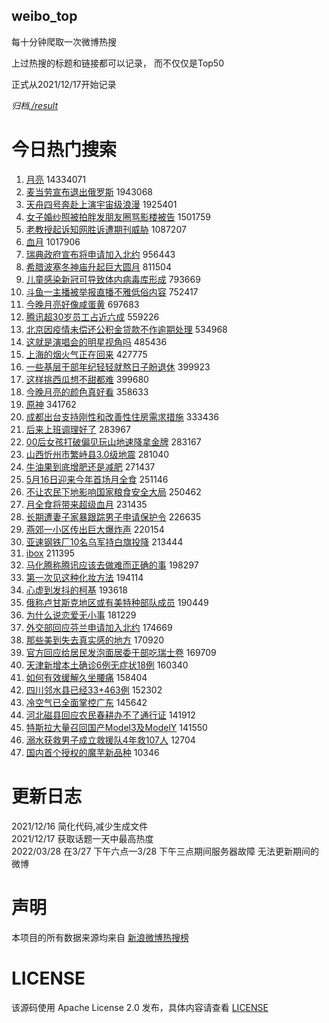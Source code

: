 weibo_top  
---
每十分钟爬取一次微博热搜  

上过热搜的标题和链接都可以记录， 而不仅仅是Top50

正式从2021/12/17开始记录  

*归档[./result](./result/)*

# 今日热门搜索  
1. [月亮](https://s.weibo.com//weibo?q=%23%E6%9C%88%E4%BA%AE%23&Refer=top) 14334071
2. [麦当劳宣布退出俄罗斯](https://s.weibo.com//weibo?q=%23%E9%BA%A6%E5%BD%93%E5%8A%B3%E5%AE%A3%E5%B8%83%E9%80%80%E5%87%BA%E4%BF%84%E7%BD%97%E6%96%AF%23&Refer=top) 1943068
3. [天舟四号奔赴上演宇宙级浪漫](https://s.weibo.com//weibo?q=%23%E5%A4%A9%E8%88%9F%E5%9B%9B%E5%8F%B7%E5%A5%94%E8%B5%B4%E4%B8%8A%E6%BC%94%E5%AE%87%E5%AE%99%E7%BA%A7%E6%B5%AA%E6%BC%AB%23&Refer=top) 1925401
4. [女子婚纱照被拍胖发朋友圈骂影楼被告](https://s.weibo.com//weibo?q=%23%E5%A5%B3%E5%AD%90%E5%A9%9A%E7%BA%B1%E7%85%A7%E8%A2%AB%E6%8B%8D%E8%83%96%E5%8F%91%E6%9C%8B%E5%8F%8B%E5%9C%88%E9%AA%82%E5%BD%B1%E6%A5%BC%E8%A2%AB%E5%91%8A%23&Refer=top) 1501759
5. [老教授起诉知网胜诉遭期刊威胁](https://s.weibo.com//weibo?q=%23%E8%80%81%E6%95%99%E6%8E%88%E8%B5%B7%E8%AF%89%E7%9F%A5%E7%BD%91%E8%83%9C%E8%AF%89%E9%81%AD%E6%9C%9F%E5%88%8A%E5%A8%81%E8%83%81%23&Refer=top) 1087207
6. [血月](https://s.weibo.com//weibo?q=%23%E8%A1%80%E6%9C%88%23&Refer=top) 1017906
7. [瑞典政府宣布将申请加入北约](https://s.weibo.com//weibo?q=%23%E7%91%9E%E5%85%B8%E6%94%BF%E5%BA%9C%E5%AE%A3%E5%B8%83%E5%B0%86%E7%94%B3%E8%AF%B7%E5%8A%A0%E5%85%A5%E5%8C%97%E7%BA%A6%23&Refer=top) 956443
8. [希腊波塞冬神庙升起巨大圆月](https://s.weibo.com//weibo?q=%23%E5%B8%8C%E8%85%8A%E6%B3%A2%E5%A1%9E%E5%86%AC%E7%A5%9E%E5%BA%99%E5%8D%87%E8%B5%B7%E5%B7%A8%E5%A4%A7%E5%9C%86%E6%9C%88%23&Refer=top) 811504
9. [儿童感染新冠可导致体内病毒库形成](https://s.weibo.com//weibo?q=%23%E5%84%BF%E7%AB%A5%E6%84%9F%E6%9F%93%E6%96%B0%E5%86%A0%E5%8F%AF%E5%AF%BC%E8%87%B4%E4%BD%93%E5%86%85%E7%97%85%E6%AF%92%E5%BA%93%E5%BD%A2%E6%88%90%23&Refer=top) 793669
10. [斗鱼一主播被举报直播不雅低俗内容](https://s.weibo.com//weibo?q=%23%E6%96%97%E9%B1%BC%E4%B8%80%E4%B8%BB%E6%92%AD%E8%A2%AB%E4%B8%BE%E6%8A%A5%E7%9B%B4%E6%92%AD%E4%B8%8D%E9%9B%85%E4%BD%8E%E4%BF%97%E5%86%85%E5%AE%B9%23&Refer=top) 752417
11. [今晚月亮好像咸蛋黄](https://s.weibo.com//weibo?q=%23%E4%BB%8A%E6%99%9A%E6%9C%88%E4%BA%AE%E5%A5%BD%E5%83%8F%E5%92%B8%E8%9B%8B%E9%BB%84%23&Refer=top) 697683
12. [腾讯超30岁员工占近六成](https://s.weibo.com//weibo?q=%23%E8%85%BE%E8%AE%AF%E8%B6%8530%E5%B2%81%E5%91%98%E5%B7%A5%E5%8D%A0%E8%BF%91%E5%85%AD%E6%88%90%23&Refer=top) 559226
13. [北京因疫情未偿还公积金贷款不作逾期处理](https://s.weibo.com//weibo?q=%23%E5%8C%97%E4%BA%AC%E5%9B%A0%E7%96%AB%E6%83%85%E6%9C%AA%E5%81%BF%E8%BF%98%E5%85%AC%E7%A7%AF%E9%87%91%E8%B4%B7%E6%AC%BE%E4%B8%8D%E4%BD%9C%E9%80%BE%E6%9C%9F%E5%A4%84%E7%90%86%23&Refer=top) 534968
14. [这就是演唱会的明星视角吗](https://s.weibo.com//weibo?q=%23%E8%BF%99%E5%B0%B1%E6%98%AF%E6%BC%94%E5%94%B1%E4%BC%9A%E7%9A%84%E6%98%8E%E6%98%9F%E8%A7%86%E8%A7%92%E5%90%97%23&Refer=top) 485436
15. [上海的烟火气正在回来](https://s.weibo.com//weibo?q=%23%E4%B8%8A%E6%B5%B7%E7%9A%84%E7%83%9F%E7%81%AB%E6%B0%94%E6%AD%A3%E5%9C%A8%E5%9B%9E%E6%9D%A5%23&Refer=top) 427775
16. [一些基层干部年纪轻轻就熬日子盼退休](https://s.weibo.com//weibo?q=%23%E4%B8%80%E4%BA%9B%E5%9F%BA%E5%B1%82%E5%B9%B2%E9%83%A8%E5%B9%B4%E7%BA%AA%E8%BD%BB%E8%BD%BB%E5%B0%B1%E7%86%AC%E6%97%A5%E5%AD%90%E7%9B%BC%E9%80%80%E4%BC%91%23&Refer=top) 399923
17. [这样挑西瓜想不甜都难](https://s.weibo.com//weibo?q=%23%E8%BF%99%E6%A0%B7%E6%8C%91%E8%A5%BF%E7%93%9C%E6%83%B3%E4%B8%8D%E7%94%9C%E9%83%BD%E9%9A%BE%23&Refer=top) 399680
18. [今晚月亮的颜色真好看](https://s.weibo.com//weibo?q=%23%E4%BB%8A%E6%99%9A%E6%9C%88%E4%BA%AE%E7%9A%84%E9%A2%9C%E8%89%B2%E7%9C%9F%E5%A5%BD%E7%9C%8B%23&Refer=top) 358633
19. [原神](https://s.weibo.com//weibo?q=%23%E5%8E%9F%E7%A5%9E%23&Refer=top) 341762
20. [成都出台支持刚性和改善性住房需求措施](https://s.weibo.com//weibo?q=%23%E6%88%90%E9%83%BD%E5%87%BA%E5%8F%B0%E6%94%AF%E6%8C%81%E5%88%9A%E6%80%A7%E5%92%8C%E6%94%B9%E5%96%84%E6%80%A7%E4%BD%8F%E6%88%BF%E9%9C%80%E6%B1%82%E6%8E%AA%E6%96%BD%23&Refer=top) 333436
21. [后来上班调理好了](https://s.weibo.com//weibo?q=%23%E5%90%8E%E6%9D%A5%E4%B8%8A%E7%8F%AD%E8%B0%83%E7%90%86%E5%A5%BD%E4%BA%86%23&Refer=top) 283967
22. [00后女孩打破偏见玩山地速降拿金牌](https://s.weibo.com//weibo?q=%2300%E5%90%8E%E5%A5%B3%E5%AD%A9%E6%89%93%E7%A0%B4%E5%81%8F%E8%A7%81%E7%8E%A9%E5%B1%B1%E5%9C%B0%E9%80%9F%E9%99%8D%E6%8B%BF%E9%87%91%E7%89%8C%23&Refer=top) 283167
23. [山西忻州市繁峙县3.0级地震](https://s.weibo.com//weibo?q=%E5%B1%B1%E8%A5%BF%E5%BF%BB%E5%B7%9E%E5%B8%82%E7%B9%81%E5%B3%99%E5%8E%BF3.0%E7%BA%A7%E5%9C%B0%E9%9C%87&Refer=top) 281040
24. [牛油果到底增肥还是减肥](https://s.weibo.com//weibo?q=%23%E7%89%9B%E6%B2%B9%E6%9E%9C%E5%88%B0%E5%BA%95%E5%A2%9E%E8%82%A5%E8%BF%98%E6%98%AF%E5%87%8F%E8%82%A5%23&Refer=top) 271437
25. [5月16日迎来今年首场月全食](https://s.weibo.com//weibo?q=%235%E6%9C%8816%E6%97%A5%E8%BF%8E%E6%9D%A5%E4%BB%8A%E5%B9%B4%E9%A6%96%E5%9C%BA%E6%9C%88%E5%85%A8%E9%A3%9F%23&Refer=top) 251146
26. [不让农民下地影响国家粮食安全大局](https://s.weibo.com//weibo?q=%23%E4%B8%8D%E8%AE%A9%E5%86%9C%E6%B0%91%E4%B8%8B%E5%9C%B0%E5%BD%B1%E5%93%8D%E5%9B%BD%E5%AE%B6%E7%B2%AE%E9%A3%9F%E5%AE%89%E5%85%A8%E5%A4%A7%E5%B1%80%23&Refer=top) 250462
27. [月全食将带来超级血月](https://s.weibo.com//weibo?q=%23%E6%9C%88%E5%85%A8%E9%A3%9F%E5%B0%86%E5%B8%A6%E6%9D%A5%E8%B6%85%E7%BA%A7%E8%A1%80%E6%9C%88%23&Refer=top) 231435
28. [长期遭妻子家暴跟踪男子申请保护令](https://s.weibo.com//weibo?q=%23%E9%95%BF%E6%9C%9F%E9%81%AD%E5%A6%BB%E5%AD%90%E5%AE%B6%E6%9A%B4%E8%B7%9F%E8%B8%AA%E7%94%B7%E5%AD%90%E7%94%B3%E8%AF%B7%E4%BF%9D%E6%8A%A4%E4%BB%A4%23&Refer=top) 226635
29. [燕郊一小区传出巨大爆炸声](https://s.weibo.com//weibo?q=%23%E7%87%95%E9%83%8A%E4%B8%80%E5%B0%8F%E5%8C%BA%E4%BC%A0%E5%87%BA%E5%B7%A8%E5%A4%A7%E7%88%86%E7%82%B8%E5%A3%B0%23&Refer=top) 220154
30. [亚速钢铁厂10名乌军持白旗投降](https://s.weibo.com//weibo?q=%23%E4%BA%9A%E9%80%9F%E9%92%A2%E9%93%81%E5%8E%8210%E5%90%8D%E4%B9%8C%E5%86%9B%E6%8C%81%E7%99%BD%E6%97%97%E6%8A%95%E9%99%8D%23&Refer=top) 213444
31. [ibox](https://s.weibo.com//weibo?q=%23ibox%23&Refer=top) 211395
32. [马化腾称腾讯应该去做难而正确的事](https://s.weibo.com//weibo?q=%23%E9%A9%AC%E5%8C%96%E8%85%BE%E7%A7%B0%E8%85%BE%E8%AE%AF%E5%BA%94%E8%AF%A5%E5%8E%BB%E5%81%9A%E9%9A%BE%E8%80%8C%E6%AD%A3%E7%A1%AE%E7%9A%84%E4%BA%8B%23&Refer=top) 198297
33. [第一次见这种化妆方法](https://s.weibo.com//weibo?q=%23%E7%AC%AC%E4%B8%80%E6%AC%A1%E8%A7%81%E8%BF%99%E7%A7%8D%E5%8C%96%E5%A6%86%E6%96%B9%E6%B3%95%23&Refer=top) 194114
34. [心虚到发抖的柯基](https://s.weibo.com//weibo?q=%23%E5%BF%83%E8%99%9A%E5%88%B0%E5%8F%91%E6%8A%96%E7%9A%84%E6%9F%AF%E5%9F%BA%23&Refer=top) 193618
35. [俄称卢甘斯克地区或有美特种部队成员](https://s.weibo.com//weibo?q=%23%E4%BF%84%E7%A7%B0%E5%8D%A2%E7%94%98%E6%96%AF%E5%85%8B%E5%9C%B0%E5%8C%BA%E6%88%96%E6%9C%89%E7%BE%8E%E7%89%B9%E7%A7%8D%E9%83%A8%E9%98%9F%E6%88%90%E5%91%98%23&Refer=top) 190449
36. [为什么说恋爱无小事](https://s.weibo.com//weibo?q=%23%E4%B8%BA%E4%BB%80%E4%B9%88%E8%AF%B4%E6%81%8B%E7%88%B1%E6%97%A0%E5%B0%8F%E4%BA%8B%23&Refer=top) 181229
37. [外交部回应芬兰申请加入北约](https://s.weibo.com//weibo?q=%23%E5%A4%96%E4%BA%A4%E9%83%A8%E5%9B%9E%E5%BA%94%E8%8A%AC%E5%85%B0%E7%94%B3%E8%AF%B7%E5%8A%A0%E5%85%A5%E5%8C%97%E7%BA%A6%23&Refer=top) 174669
38. [那些美到失去真实感的地方](https://s.weibo.com//weibo?q=%23%E9%82%A3%E4%BA%9B%E7%BE%8E%E5%88%B0%E5%A4%B1%E5%8E%BB%E7%9C%9F%E5%AE%9E%E6%84%9F%E7%9A%84%E5%9C%B0%E6%96%B9%23&Refer=top) 170920
39. [官方回应给居民发泡面居委干部吃瑞士卷](https://s.weibo.com//weibo?q=%23%E5%AE%98%E6%96%B9%E5%9B%9E%E5%BA%94%E7%BB%99%E5%B1%85%E6%B0%91%E5%8F%91%E6%B3%A1%E9%9D%A2%E5%B1%85%E5%A7%94%E5%B9%B2%E9%83%A8%E5%90%83%E7%91%9E%E5%A3%AB%E5%8D%B7%23&Refer=top) 169709
40. [天津新增本土确诊6例无症状18例](https://s.weibo.com//weibo?q=%23%E5%A4%A9%E6%B4%A5%E6%96%B0%E5%A2%9E%E6%9C%AC%E5%9C%9F%E7%A1%AE%E8%AF%8A6%E4%BE%8B%E6%97%A0%E7%97%87%E7%8A%B618%E4%BE%8B%23&Refer=top) 160340
41. [如何有效缓解久坐腰痛](https://s.weibo.com//weibo?q=%23%E5%A6%82%E4%BD%95%E6%9C%89%E6%95%88%E7%BC%93%E8%A7%A3%E4%B9%85%E5%9D%90%E8%85%B0%E7%97%9B%23&Refer=top) 158404
42. [四川邻水县已经33+463例](https://s.weibo.com//weibo?q=%23%E5%9B%9B%E5%B7%9D%E9%82%BB%E6%B0%B4%E5%8E%BF%E5%B7%B2%E7%BB%8F33%2B463%E4%BE%8B%23&Refer=top) 152302
43. [冷空气已全面掌控广东](https://s.weibo.com//weibo?q=%23%E5%86%B7%E7%A9%BA%E6%B0%94%E5%B7%B2%E5%85%A8%E9%9D%A2%E6%8E%8C%E6%8E%A7%E5%B9%BF%E4%B8%9C%23&Refer=top) 145642
44. [河北磁县回应农民春耕办不了通行证](https://s.weibo.com//weibo?q=%23%E6%B2%B3%E5%8C%97%E7%A3%81%E5%8E%BF%E5%9B%9E%E5%BA%94%E5%86%9C%E6%B0%91%E6%98%A5%E8%80%95%E5%8A%9E%E4%B8%8D%E4%BA%86%E9%80%9A%E8%A1%8C%E8%AF%81%23&Refer=top) 141912
45. [特斯拉大量召回国产Model3及ModelY](https://s.weibo.com//weibo?q=%23%E7%89%B9%E6%96%AF%E6%8B%89%E5%A4%A7%E9%87%8F%E5%8F%AC%E5%9B%9E%E5%9B%BD%E4%BA%A7Model3%E5%8F%8AModelY%23&Refer=top) 141550
46. [溺水获救男子成立救援队4年救107人](https://s.weibo.com//weibo?q=%23%E6%BA%BA%E6%B0%B4%E8%8E%B7%E6%95%91%E7%94%B7%E5%AD%90%E6%88%90%E7%AB%8B%E6%95%91%E6%8F%B4%E9%98%9F4%E5%B9%B4%E6%95%91107%E4%BA%BA%23&Refer=top) 12704
47. [国内首个授权的魔芋新品种](https://s.weibo.com//weibo?q=%23%E5%9B%BD%E5%86%85%E9%A6%96%E4%B8%AA%E6%8E%88%E6%9D%83%E7%9A%84%E9%AD%94%E8%8A%8B%E6%96%B0%E5%93%81%E7%A7%8D%23&Refer=top) 10346
# 更新日志  
2021/12/16  简化代码,减少生成文件  
2021/12/17  获取话题一天中最高热度  
2022/03/28  在3/27 下午六点—3/28 下午三点期间服务器故障 无法更新期间的微博  
# 声明  
本项目的所有数据来源均来自 [新浪微博热搜榜](https://s.weibo.com/top/summary)  

# LICENSE
该源码使用 Apache License 2.0 发布，具体内容请查看 [LICENSE](./LICENSE)
